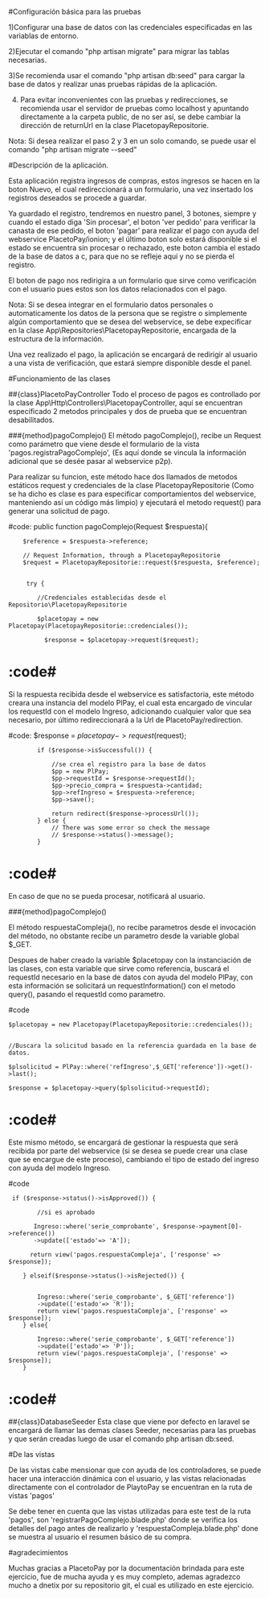 #Configuración básica para las pruebas

1)Configurar una base de datos con las credenciales especificadas en las variablas de entorno.

2)Ejecutar el comando "php artisan migrate" para migrar las tablas necesarias.

3)Se recomienda usar el comando "php artisan db:seed" para cargar la base de datos y realizar unas pruebas rápidas de la aplicación.

4) Para evitar inconvenientes con las pruebas y redirecciones, se recomienda usar el servidor de pruebas como localhost y apuntando directamente a la carpeta public, de no ser así, se debe cambiar la dirección de returnUrl en la clase PlacetopayRepositorie.

Nota: Si desea realizar el paso 2 y 3 en un solo comando, se puede usar el comando "php artisan migrate --seed"

#Descripción de la aplicación.

Esta aplicación registra ingresos de compras, estos ingresos se hacen en la boton Nuevo, el cual redireccionará a un formulario, una vez insertado los registros deseados se procede a guardar. 

Ya guardado el registro, tendremos en nuestro panel, 3 botones, siempre y cuando el estado diga 'Sin procesar', el boton 'ver pedido' para verificar la canasta de ese pedido, el boton 'pagar' para realizar el pago con ayuda del webservice PlacetoPay/ionion; y el último boton solo estará disponible si el estado se encuentra sin procesar o rechazado, este boton cambia el estado de la base de datos a c, para que no se refleje aquí y no se pierda el registro.

El boton de pago nos redirigira a un formulario que sirve como verificación con el usuario pues estos son los datos relacionados con el pago. 

Nota: Si se desea integrar en el formulario datos personales o automaticamente los datos de la persona que se registre o simplemente algún comportamiento que se desea del webservice, se debe expecificar en la clase App\Repositories\PlacetopayRepositorie, encargada de la estructura de la información.

Una vez realizado el pago, la aplicación se encargará de redirigir al usuario a una vista de verificación, que estará siempre disponible desde el panel.

#Funcionamiento de las clases

##{class}PlacetoPayController
Todo el proceso de pagos es controllado por la clase App\Http\Controllers\PlacetopayController, aquí se encuentran especificado 2 metodos principales y dos de prueba que se encuentran desabilitados.

###{method}pagoComplejo()
El método pagoComplejo(), recibe un Request como parámetro que viene desde el formulario de la vista 'pagos.registraPagoComplejo', (Es aquí donde se vincula la información adicional que se desée pasar al webservice p2p).

Para realizar su funcion, este método hace dos llamados de metodos estáticos request y credenciales de la clase PlacetopayRepositorie (Como se ha dicho es clase es para especificar comportamientos del webservice, manteniendo así un código más limpio) y ejecutará el metodo request() para generar una solicitud de pago.

#code:
   public function pagoComplejo(Request $respuesta){
        

        $reference = $respuesta->reference;

        // Request Information, through a PlacetopayRepositorie
        $request = PlacetopayRepositorie::request($respuesta, $reference);
        
           
         try {

            //Credenciales establecidas desde el Repositorio\PlacetopayRepositorie

            $placetopay = new Placetopay(PlacetopayRepositorie::credenciales());

              $response = $placetopay->request($request);

#           :code#


Si la respuesta recibida desde el webservice es satisfactoria, este método creara una instancia del modelo PlPay, el cual esta encargado de vincular los requestId con el modelo Ingreso, adicionando cualquier valor que sea necesario, por último redireccionará a la Url de PlacetoPay/redirection.

#code:
  $response = $placetopay->request($request);
        
            if ($response->isSuccessful()) {

                //se crea el registro para la base de datos
                $pp = new PlPay;
                $pp->requestId = $response->requestId();
                $pp->precio_compra = $respuesta->cantidad;
                $pp->refIngreso = $respuesta->reference;
                $pp->save();

                return redirect($response->processUrl());
            } else {
                // There was some error so check the message
                // $response->status()->message();
            }

 #           :code#

En caso de que no se pueda procesar, notificará al usuario.

###{method}pagoComplejo()


El método respuestaCompleja(), no recibe parametros desde el invocación del método, no obstante recibe un parametro desde la variable global $_GET.

Despues de haber creado la variable $placetopay con la instanciación de las clases, con esta variable que sirve como referencia, buscará el requestId necesario en la base de datos con ayuda del modelo PlPay, con esta información se solicitará un requestInformation() con el metodo query(), pasando el requestId como parametro.

#code

    $placetopay = new Placetopay(PlacetopayRepositorie::credenciales());
        

    //Buscara la solicitud basado en la referencia guardada en la base de datos.
   
    $plsolicitud = PlPay::where('refIngreso',$_GET['reference'])->get()->last();
    
    $response = $placetopay->query($plsolicitud->requestId);

 #           :code#

 Este mismo método, se encargará de gestionar la respuesta que será recibida por parte del webservice (si se desea se puede crear una clase que se encargue de este proceso), cambiando el tipo de estado del ingreso con ayuda del modelo Ingreso.

 #code

     if ($response->status()->isApproved()) {
            
            //si es aprobado
        
           Ingreso::where('serie_comprobante', $response->payment[0]->reference())
           ->update(['estado'=> 'A']);
            
          return view('pagos.respuestaCompleja', ['response' => $response]);

        } elseif($response->status()->isRejected()) {
                     
          
            Ingreso::where('serie_comprobante', $_GET['reference'])
            ->update(['estado'=> 'R']);
            return view('pagos.respuestaCompleja', ['response' => $response]);
        } else{
        
            Ingreso::where('serie_comprobante', $_GET['reference'])
            ->update(['estado'=> 'P']);
            return view('pagos.respuestaCompleja', ['response' => $response]);
        }


 #           :code#

##{class}DatabaseSeeder
Esta clase que viene por defecto en laravel se encargará de llamar las demas clases Seeder, necesarias para las pruebas y que serán creadas luego de usar el comando php artisan db:seed.


#De las vistas

De las vistas cabe mensionar que con ayuda de los controladores, se puede hacer una interacción dinámica con el usuario, y las vistas relacionadas directamente con el controlador de PlaytoPay se encuentran en la ruta de vistas 'pagos'

Se debe tener en cuenta que las vistas utilizadas para este test de la ruta 'pagos', son 'registrarPagoComplejo.blade.php' donde se verifica los detalles del pago antes de realizarlo y 'respuestaCompleja.blade.php' done se muestra al usuario el resumen básico de su compra.

#agradecimientos

Muchas gracias a PlacetoPay por la documentación brindada para este ejercicio, fue de mucha ayuda y es muy completo, ademas agradezco mucho a dnetix por su repositorio git, el cual es utilizado en este ejercicio.

